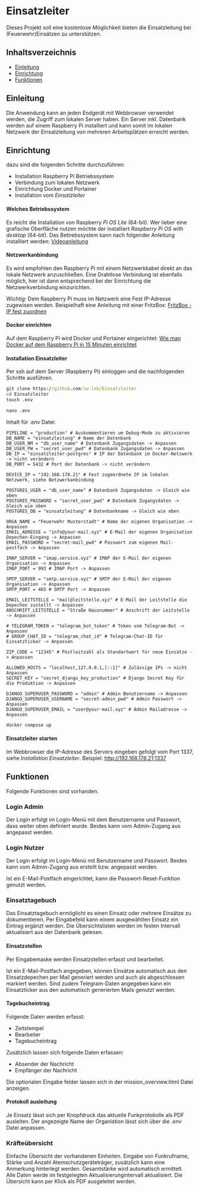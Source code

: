 # Einsatzleiter
Dieses Projekt soll eine kostenlose Möglichkeit bieten die Einsatzleitung bei (Feuerwehr)Einsätzen zu unterstützen.

## Inhaltsverzeichnis
- [Einleitung](#einleitung)
- [Einrichtung](#einrichtung)
- [Funktionen](#funktionen)


## Einleitung
Die Anwendung kann an jeden Endgerät mit Webbrowser verwendet werden, die Zugriff zum lokalen Server haben. Ein Server inkl. Datenbank werden auf einem Raspberry Pi installiert und kann somit im lokalen Netzwerk der Einsatzleitung von mehreren Arbeitsplätzen erreicht werden.

## Einrichtung
dazu sind die folgenden Schritte durchzuführen:
- Installation Raspberry Pi Betriebssystem
- Verbindung zum lokalen Netzwerk
- Einrichtung Docker und Portainer
- Installation vom _Einsatzleiter_


#### Welches Betriebssystem
Es reicht die Installation von Raspberry _Pi OS Lite_ (64-bit). Wer lieber eine grafische Oberfläche nutzen möchte der installiert _Raspberry Pi OS with desktop_ (64-bit). Das Betirebssystem kann nach folgender Anleitung installiert werden: [Videoanleitung](https://www.youtube.com/watch?v=7mOj_Bu7nBA)

#### Netzwerkanbindung
Es wird empfohlen den Raspberry Pi mit einem Netzwerkkabel direkt an das lokale Netzwerk anzuschließen. Eine Drahtlose Verbindung ist ebenfalls möglich, hier ist dann entsprechend bei der Einrichtung die Netzwerkverbindung einzurichten.

*Wichtig*: Dem Raspberry Pi muss im Netzwerk eine Fest IP-Adresse zugewisen werden. Beispielhaft eine Anleitung mit einer FritzBox: [FritzBox - IP fest zuordnen](https://avm.de/service/wissensdatenbank/dok/FRITZ-Box-7590/201_Netzwerkgerat-immer-die-gleiche-IP-Adresse-von-FRITZ-Box-zuweisen-lassen/#:~:text=Benutzeroberfl%C3%A4che%20der%20FRITZ!-,Klicken%20Sie%20im%20Men%C3%BC%20%22Heimnetz%22%20auf%20%22Netzwerk%22.,gleiche%20IPv4%2DAdresse%20zuweisen%22.)

#### Docker einrichten
Auf dem Raspberry Pi wird Docker und Portainer eingerichtet: [Wie man Docker auf dem Raspberry Pi in 15 Minuten einrichtet](https://www.heise.de/news/Wie-man-Docker-auf-dem-Raspberry-Pi-in-15-Minuten-einrichtet-7524692.html)

#### Installation Einsatzleiter
Per ssh auf dem Server (Raspberry Pi) einloggen und die nachfolgenden Schritte ausführen.

```cmd
git clone https://github.com/sw-lnk/Einsatzleiter
cd Einsatzleiter
touch .env
```

```cmd
nano .env
```

Inhalt für .env Datei:
```
PIPELINE = "production" # Auskommentieren um Debug-Mode zu aktivieren
DB_NAME = "einsatzleitung" # Name der Datenbank
DB_USER_NM = "db_user_name" # Datenbank Zugangsdaten -> Anpassen
DB_USER_PW = "secret_user_pwd" # Datenbank Zugangsdaten -> Anpassen
DB_IP = "einsatzleiter-postgres" # IP der Datenbank im Docker-Netzwerk -> nicht verändern
DB_PORT = 5432 # Port der Datenbank -> nicht verändern

DEVICE_IP = "192.168.178.21" # Fest zugeordnete IP im lokalen Netzwerk, siehe Netzwerkanbindung

POSTGRES_USER = "db_user_name" # Datenbank Zugangsdaten -> Gleich wie oben
POSTGRES_PASSWORD = "secret_user_pwd" # Datenbank Zugangsdaten -> Gleich wie oben
POSTGRES_DB = "einsatzleitung" # Datenbankname -> Gleich wie oben

ORGA_NAME = "Feuerwehr Musterstadt" # Name der eigenen Organisation -> Anpassen
EMAIL_ADRESSE = "info@your-mail.xyz" # E-Mail der eigenen Organisation Depechen-Eingang -> Anpassen
EMAIL_PASSWORD = "secret-mail_pwd" # Passwort zum eigenen Mail-postfach -> Anpassen

IMAP_SERVER = "imap.service.xyz" # IMAP der E-Mail der eigenen Organisation -> Anpassen
IMAP_PORT = 993 # IMAP Port -> Anpassen

SMTP_SERVER = "smtp.service.xyz" # SMTP der E-Mail der eigenen Organisation -> Anpassen
SMTP_PORT = 465 # SMTP Port -> Anpassen

EMAIL_LEITSTELLE = "mail@leitstelle.xyz" # E-Mail der Leitstelle die Depechen zustellt -> Anpassen
ANSCHRIFT_LEITSTELLE = "Straße Hausnummer" # Anschrift der Leitstelle -> Anpassen

# TELEGRAM_TOKEN = "telegram_bot_token" # Token vom Telegram-Bot -> Anpassen
# GROUP_CHAT_ID = "telegram_chat_id" # Telegram-Chat-ID für Einsatzticker -> Anpassen

ZIP_CODE = "12345" # Postleitzahl als Standartwert für neue Einsätze -> Anpassen

ALLOWED_HOSTS = "localhost,127.0.0.1,[::1]" # Zulässige IPs -> nicht Anpassen
SECRET_KEY = "secret_django_key_production" # Django Secret Key für die Produktion -> Anpassen

DJANGO_SUPERUSER_PASSWORD = "admin" # Admin Benutzername -> Anpassen
DJANGO_SUPERUSER_USERNAME = "secret-admin_pwd" # Admin Passwort -> Anpassen
DJANGO_SUPERUSER_EMAIL = "user@your-mail.xyz" # Admin Mailadresse -> Anpassen
```

```cmd
docker compose up
```

#### Einsatzleiter starten
Im Webbrowser die IP-Adresse des Servers eingeben gefolgt vom Port 1337, siehe _Installation Einsatzleiter_.
Beispiel: http://192.168.178.21:1337

## Funktionen
Folgende Funktionen sind vorhanden.

### Login Admin
Der Login erfolgt im Login-Menü mit dem Benutzername und Passwort, dass weiter oben definiert wurde. Beides kann vom Admin-Zugang aus angepasst werden.

### Login Nutzer
Der Login erfolgt im Login-Menü mit Benutzername und Passwort. Beides kann vom Admin-Zugang aus erstellt bzw. angepasst werden.

Ist ein E-Mail-Postfach eingerichtet, kann die Passwort-Reset-Funktion genutzt werden.

### Einsatztagebuch
Das Einsatztagebuch ermöglicht es einen Einsatz oder mehrere Einsätze zu dokumentieren. Per Eingabefeld kann einem ausgewählten Einsatz ein Eintrag ergänzt werden. Die Übersichtslisten werden im festen Intervall aktualisiert aus der Datenbank gelesen.

#### Einsatzstellen
Per Eingabemaske werden Einsatzstellen erfasst und bearbeitet.

Ist ein E-Mail-Postfach angegeben, können Einsätze automatisch aus den Einsatzdepechen per Mail generiert werden und auch als abgeschlossen markiert werden. Sind zudem Telegram-Daten angegeben kann ein Einsatzticker aus den automatisch generierten Mails genutzt werden. 

#### Tagebucheintrag
Folgende Daten werden erfasst:
- Zeitstempel
- Bearbeiter
- Tagebucheintrag

Zusätzlich lassen sich folgende Daten erfassen:
- Absender der Nachricht
- Empfänger der Nachricht

Die optionalen Eingabe felder lassen sich in der mission_overview.html Datei anzeigen.

#### Protokoll ausleitung
Je Einsatz lässt sich per Knopfdruck das aktuelle Funkprotokolle als PDF ausleiten.
Der angezeigte Name der Organistion lässt sich über die *.env* Datei anpassen.

### Kräfteübersicht
Einfache Übersicht der vorhandenen Einheiten. Eingabe von Funkrufname, Stärke und Anzahl Atemschutzgeräteträger, zusätzlich kann eine Anmerkung hinterlegt werden. Gesamtstärke wird automatisch ermittelt. Alle Daten werde im festgelegten Aktualisierungintervall aktualisiert. Die Übersicht kann per Klick als PDF ausgeleitet werden.

